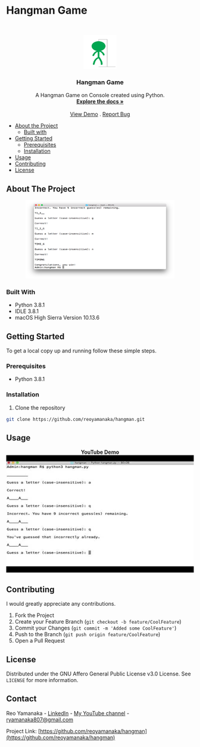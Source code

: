<!--
***Thank you for checking out my project. I am open to any suggestions for improvement.
***Please fork the repository and create a pull request or open an issue with the
***tag "improvement".
-->

# Hangman Game

<br />
<p align="center">
  <a href="https://github.com/reoyamanaka/hangman.git">
    <img src="images/hangman.gif" alt="Logo" width="90" height="90">
  </a>

  <h3 align="center">Hangman Game</h3>

  <p align="center">
    A Hangman Game on Console created using Python.
    <br />
    <a href="https://github.com/reoyamanaka/hangman.git"><strong>Explore the docs »</strong></a>
    <br />
    <br />
    <a href="https://www.youtube.com/watch?v=UDEM9QalSWM" target="_blank">View Demo</a>
    .
    <a href="https://github.com/reoyamanaka/hangman/issues">Report Bug</a>
  </p>
</p>

<!-- Table of Contents -->

* [About the Project](#about-the-project)
  * [Built with](#built-with)
* [Getting Started](#getting-started)
  * [Prerequisites](#prerequisites)
  * [Installation](#installation)
* [Usage](#usage)
* [Contributing](#contributing)
* [License](#license)


## About The Project
<p align="center">
  <img src="images/hangman.png" width="400" height="211">
</p>

### Built With

* Python 3.8.1
* IDLE 3.8.1
* macOS High Sierra Version 10.13.6

## Getting Started

To get a local copy up and running follow these simple steps.

### Prerequisites

* Python 3.8.1

### Installation

1. Clone the repository
```sh
git clone https://github.com/reoyamanaka/hangman.git
```

## Usage

<div align="center">
  <strong>YouTube Demo</strong><br>
  <a href="https://www.youtube.com/watch?v=UDEM9QalSWM" target="_blank">
    <img src="images/thumbnail.jpg" alt="Thumbnail" width="560" height="315">
  </a>
</div>

## Contributing

I would greatly appreciate any contributions.

1. Fork the Project
2. Create your Feature Branch (`git checkout -b feature/CoolFeature`)
3. Commit your Changes (`git commit -m 'Added some CoolFeature'`)
4. Push to the Branch (`git push origin feature/CoolFeature`)
5. Open a Pull Request


## License

Distributed under the GNU Affero General Public License v3.0 License. See `LICENSE` for more information.


## Contact

Reo Yamanaka - [LinkedIn](https://www.linkedin.com/in/reo-yamanaka-7a2289119/) - [My YouTube channel](https://www.youtube.com/channel/UCBwqp_MEM2XcSnq7kRvOB3A) - ryamanaka807@gmail.com

Project Link: [https://github.com/reoyamanaka/hangman](https://github.com/reoyamanaka/hangman)
